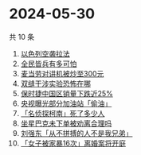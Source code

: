 # 2024-05-30

共 10 条

<!-- BEGIN -->
<!-- 最后更新时间 Thu May 30 2024 03:06:31 GMT+0800 (China Standard Time) -->

1. [以色列空袭拉法](https://www.zhihu.com/search?q=%E4%BB%A5%E8%89%B2%E5%88%97%E7%A9%BA%E8%A2%AD%E6%8B%89%E6%B3%95)
1. [全民皆兵有多可怕](https://www.zhihu.com/search?q=%E5%85%A8%E6%B0%91%E7%9A%86%E5%85%B5%E6%9C%89%E5%A4%9A%E5%8F%AF%E6%80%95)
1. [麦当劳对讲机被炒至300元](https://www.zhihu.com/search?q=%E9%BA%A6%E5%BD%93%E5%8A%B3%E5%AF%B9%E8%AE%B2%E6%9C%BA%E8%A2%AB%E7%82%92%E8%87%B3300%E5%85%83)
1. [双缝干涉实验恐怖在哪](https://www.zhihu.com/search?q=%E5%8F%8C%E7%BC%9D%E5%B9%B2%E6%B6%89%E5%AE%9E%E9%AA%8C%E6%81%90%E6%80%96%E5%9C%A8%E5%93%AA)
1. [保时捷中国区销量下跌近25%](https://www.zhihu.com/search?q=%E4%BF%9D%E6%97%B6%E6%8D%B7%E4%B8%AD%E5%9B%BD%E5%8C%BA%E9%94%80%E9%87%8F%E4%B8%8B%E8%B7%8C%E8%BF%9125%25)
1. [央视曝光部分加油站「偷油」](https://www.zhihu.com/search?q=%E5%A4%AE%E8%A7%86%E6%9B%9D%E5%85%89%E9%83%A8%E5%88%86%E5%8A%A0%E6%B2%B9%E7%AB%99%E3%80%8C%E5%81%B7%E6%B2%B9%E3%80%8D)
1. [「名侦探柯南」死了多少人](https://www.zhihu.com/search?q=%E3%80%8C%E5%90%8D%E4%BE%A6%E6%8E%A2%E6%9F%AF%E5%8D%97%E3%80%8D%E6%AD%BB%E4%BA%86%E5%A4%9A%E5%B0%91%E4%BA%BA)
1. [坐星巴克未下单被劝离合理吗](https://www.zhihu.com/search?q=%E5%9D%90%E6%98%9F%E5%B7%B4%E5%85%8B%E6%9C%AA%E4%B8%8B%E5%8D%95%E8%A2%AB%E5%8A%9D%E7%A6%BB%E5%90%88%E7%90%86%E5%90%97)
1. [刘强东「从不拼搏的人不是我兄弟」](https://www.zhihu.com/search?q=%E5%88%98%E5%BC%BA%E4%B8%9C%E3%80%8C%E4%BB%8E%E4%B8%8D%E6%8B%BC%E6%90%8F%E7%9A%84%E4%BA%BA%E4%B8%8D%E6%98%AF%E6%88%91%E5%85%84%E5%BC%9F%E3%80%8D)
1. [「女子被家暴16次」离婚案将开庭](https://www.zhihu.com/search?q=%E3%80%8C%E5%A5%B3%E5%AD%90%E8%A2%AB%E5%AE%B6%E6%9A%B416%E6%AC%A1%E3%80%8D%E7%A6%BB%E5%A9%9A%E6%A1%88%E5%B0%86%E5%BC%80%E5%BA%AD)

<!-- END -->
